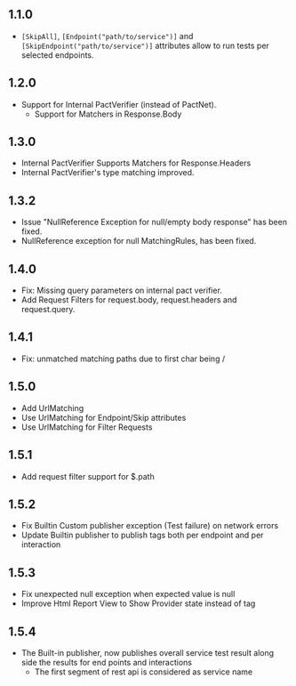


1.1.0
-----
* ```[SkipAll]```, ```[Endpoint("path/to/service")]``` and ```[SkipEndpoint("path/to/service")]``` attributes allow to 
 run tests per selected endpoints.


1.2.0
-----
* Support for Internal PactVerifier (instead of PactNet).
    *   Support for Matchers in Response.Body
    
    
1.3.0
-----
* Internal PactVerifier Supports Matchers for Response.Headers
* Internal PactVerifier's type matching improved.


1.3.2
-----
   * Issue "NullReference Exception for null/empty body response" has been fixed.
   * NullReference exception for null MatchingRules, has been fixed.
   
   
1.4.0
-----
   * Fix: Missing query parameters on internal pact verifier.
   * Add Request Filters for request.body, request.headers and request.query.
   
 1.4.1
 -----
   * Fix: unmatched matching paths due to first char being / 
   
   
 1.5.0
 -----
   * Add UrlMatching
   * Use UrlMatching for Endpoint/Skip attributes
   * Use UrlMatching for Filter Requests
   
 1.5.1
 -----
   * Add request filter support for $.path 
   
 1.5.2
 -----
   * Fix Builtin Custom publisher exception (Test failure) on network errors 
   * Update Builtin publisher to publish tags both per endpoint and per interaction
   
   
 1.5.3
 -----
   * Fix unexpected null exception when expected value is null
   * Improve Html Report View to Show Provider state instead of tag
   
   
1.5.4
-----
  * The Built-in publisher, now publishes overall service test result along side the results for end points and interactions
    * The first segment of rest api is considered as service name 